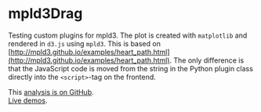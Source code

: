 # mpld3Drag

Testing custom plugins for mpld3. The plot is created with `matplotlib` and
rendered in `d3.js` using `mpld3`. This is based on
[http://mpld3.github.io/examples/heart_path.html](http://mpld3.github.io/examples/heart_path.html).
The only difference is that the JavaScript code is moved from the string in
the Python plugin class directly into the `<script>`-tag on the frontend.

<i class="fa fa-fw fa-github"></i>
This [analysis is on GitHub](https://github.com/svenkreiss/databench_examples/tree/master/analyses/mpld3Drag).<br />
<i class="fa fa-fw fa-external-link"></i>
[Live demos](http://databench-examples.trivial.io).
